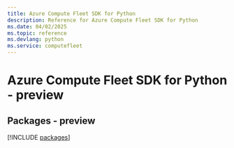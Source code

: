 ```yaml
---
title: Azure Compute Fleet SDK for Python
description: Reference for Azure Compute Fleet SDK for Python
ms.date: 04/02/2025
ms.topic: reference
ms.devlang: python
ms.service: computefleet
---
```

# Azure Compute Fleet SDK for Python - preview
## Packages - preview
[!INCLUDE [packages](compute-fleet-index.md)]